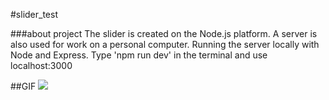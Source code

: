 #slider_test

###about project
The slider is created on the Node.js platform. A server is also used for work on a personal computer. Running the server locally with Node and Express.
Type 'npm run dev' in the terminal and use localhost:3000


##GIF
![](SliderGif.gif)